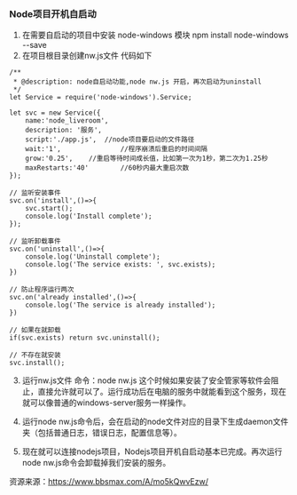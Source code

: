 ### Node项目开机自启动
1. 在需要自启动的项目中安装 node-windows 模块 npm install node-windows --save
2. 在项目根目录创建nw.js文件
代码如下
```
/**
 * @description: node自启动功能,node nw.js 开启，再次启动为uninstall
 */
let Service = require('node-windows').Service;

let svc = new Service({
	name:'node_liveroom',
	description: '服务',
	script:'./app.js',	//node项目要启动的文件路径
	wait:'1',				//程序崩溃后重启的时间间隔
	grow:'0.25',	//重启等待时间成长值，比如第一次为1秒，第二次为1.25秒
	maxRestarts:'40'		//60秒内最大重启次数
});

// 监听安装事件
svc.on('install',()=>{
	svc.start();
	console.log('Install complete');
});

// 监听卸载事件
svc.on('uninstall',()=>{
	console.log('Uninstall complete');
	console.log('The service exists: ', svc.exists);
})

// 防止程序运行两次
svc.on('already installed',()=>{
	console.log('The service is already installed');
})

// 如果在就卸载
if(svc.exists) return svc.uninstall();

// 不存在就安装
svc.install();
```

3. 运行nw.js文件  命令：node nw.js 这个时候如果安装了安全管家等软件会阻止，直接允许就可以了。运行成功后在电脑的服务中就能看到这个服务，现在就可以像普通的windows-server服务一样操作。

4. 运行node nw.js命令后，会在启动的node文件对应的目录下生成daemon文件夹（包括普通日志，错误日志，配置信息等）。

5. 现在就可以连接nodejs项目，Nodejs项目开机自启动基本已完成。再次运行 node nw.js命令会卸载掉我们安装的服务。

资源来源：https://www.bbsmax.com/A/mo5kQwvEzw/
